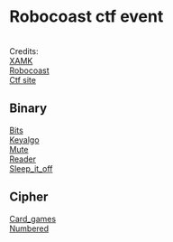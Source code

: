 # Robocoast ctf event

<br/>Credits:
<br/>[XAMK](https://www.xamk.fi)
<br/>[Robocoast](https://robocoast.eu)
<br/>[Ctf site](https://ctf.ictlab.fi)

## Binary

[Bits](Binary/Bits/solve/README.md)\
[Keyalgo](Binary/Keyalgo/solve/README.md)\
[Mute](Binary/Mute/solve/README.md)\
[Reader](Binary/Reader/solve/README.md)\
[Sleep_it_off](Binary/Sleep_it_off/solve/README.md)

## Cipher

[Card_games](Cipher/Card_games/solve/README.md)\
[Numbered](Cipher/Numbered/solve/README.md)